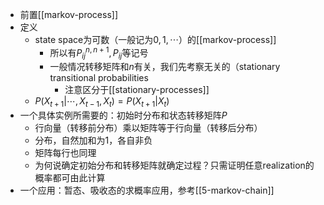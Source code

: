 - 前置[[markov-process]]
- 定义
  - state space为可数（一般记为$0,1,\cdots$）的[[markov-process]]
    - 所以有$P_{ij}^{n,n+1},P_{ij}$等记号
    - 一般情况转移矩阵和$n$有关，我们先考察无关的（stationary transitional probabilities
      - 注意区分于[[stationary-processes]]
  - $P(X_{t+1}|\cdots, X_{t-1},X_t) = P(X_{t+1}|X_t)$
- 一个具体实例所需要的：初始时分布和状态转移矩阵$P$
  - 行向量（转移前分布）乘以矩阵等于行向量（转移后分布）
  - 分布，自然加和为1，各自非负
  - 矩阵每行也同理
  - 为何说确定初始分布和转移矩阵就确定过程？只需证明任意realization的概率都可由此计算
- 一个应用：暂态、吸收态的求概率应用，参考[[5-markov-chain]]